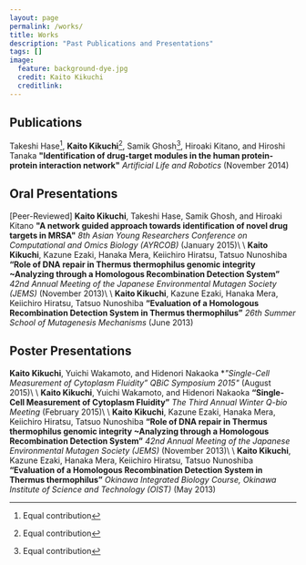 ```yaml
---
layout: page
permalink: /works/
title: Works
description: "Past Publications and Presentations"
tags: []
image:
  feature: background-dye.jpg
  credit: Kaito Kikuchi
  creditlink: 
---
```


## Publications

Takeshi Hase[^1], **Kaito Kikuchi**[^1], Samik Ghosh[^1], Hiroaki Kitano, and Hiroshi Tanaka **"Identification of drug-target modules in the human protein-protein interaction network"** *Artificial Life and Robotics* (November 2014)

[^1]: Equal contribution


## Oral Presentations

[Peer-Reviewed] **Kaito Kikuchi**, Takeshi Hase, Samik Ghosh, and Hiroaki Kitano **"A network guided approach towards identification of novel drug targets in MRSA"** *8th Asian Young Researchers Conference on Computational and Omics Biology (AYRCOB)* (January 2015)\\
\\
**Kaito Kikuchi**, Kazune Ezaki, Hanaka Mera, Keiichiro Hiratsu, Tatsuo Nunoshiba **“Role of DNA repair in Thermus thermophilus genomic integrity ~Analyzing through a Homologous Recombination Detection System”** *42nd Annual Meeting of the Japanese Environmental Mutagen Society (JEMS)* (November 2013)\\
\\
**Kaito Kikuchi**, Kazune Ezaki, Hanaka Mera, Keiichiro Hiratsu, Tatsuo Nunoshiba **“Evaluation of a Homologous Recombination Detection System in Thermus thermophilus”** *26th Summer School of Mutagenesis Mechanisms* (June 2013) 

## Poster Presentations

**Kaito Kikuchi**, Yuichi Wakamoto, and Hidenori Nakaoka **"Single-Cell Measurement of Cytoplasm Fluidity” *QBiC Symposium 2015"** (August 2015)\\
\\
**Kaito Kikuchi**, Yuichi Wakamoto, and Hidenori Nakaoka **“Single-Cell Measurement of Cytoplasm Fluidity”** *The Third Annual Winter Q-bio Meeting* (February 2015)\\
\\
**Kaito Kikuchi**, Kazune Ezaki, Hanaka Mera, Keiichiro Hiratsu, Tatsuo Nunoshiba **“Role of DNA repair in Thermus thermophilus genomic integrity ~Analyzing through a Homologous Recombination Detection System”** *42nd Annual Meeting of the Japanese Environmental Mutagen Society (JEMS)* (November 2013)\\
\\
**Kaito Kikuchi**, Kazune Ezaki, Hanaka Mera, Keiichiro Hiratsu, Tatsuo Nunoshiba **“Evaluation of a Homologous Recombination Detection System in Thermus thermophilus”** *Okinawa Integrated Biology Course, Okinawa Institute of Science and Technology (OIST)*  (May 2013)